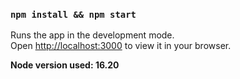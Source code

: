 ### `npm install && npm start`

Runs the app in the development mode.\
Open [http://localhost:3000](http://localhost:3000) to view it in your browser.

**Node version used: 16.20**
